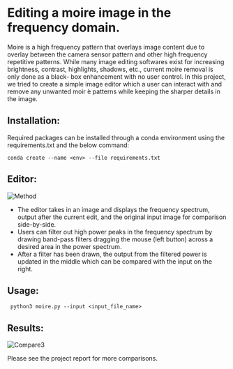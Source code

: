 # Editing a moire image in the frequency domain.
Moire is a high frequency pattern that overlays image content due to overlay between the camera sensor pattern and other high frequency repetitive patterns.
While many image editing softwares exist for increasing brightness, contrast, highlights, shadows, etc., current moire removal is only done as a black-
box enhancement with no user control. In this project, we tried to create a simple image editor which a user can interact with and remove any unwanted moir ́e patterns while keeping the sharper details in the image. 

## Installation:
Required packages can be installed through a conda environment using the requirements.txt and the below command:

```conda create --name <env> --file requirements.txt```

## Editor:
![Method](utils/method.gif)
-  The editor takes in an image and displays the frequency spectrum, output after the current edit, and the original input image for comparison side-by-side.
- Users can filter out high power peaks in the frequency spectrum by drawing band-pass filters dragging the mouse (left button) across a desired area in the power spectrum.
- After a filter has been drawn, the output from the filtered power is updated in the middle which can be compared with the input on the right.

## Usage:
``` python3 moire.py --input <input_file_name>```

## Results:
![Compare3](utils/compare3.gif)

Please see the project report for more comparisons.